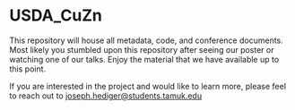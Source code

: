 # USDA_CuZn
This repository will house all metadata, code, and conference documents. Most likely you stumbled upon this repository after seeing our poster or watching one of our talks. Enjoy the material that we have available up to this point. 

If you are interested in the project and would like to learn more, please feel to reach out to joseph.hediger@students.tamuk.edu
